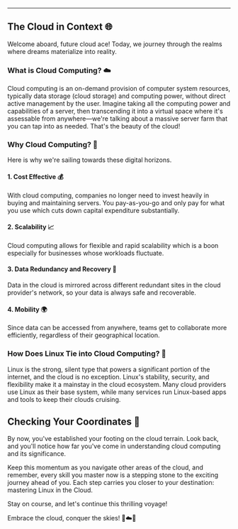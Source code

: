 ---

## The Cloud in Context 🌐

Welcome aboard, future cloud ace! Today, we journey through the realms where dreams materialize into reality. 

### What is Cloud Computing? ☁️

Cloud computing is an on-demand provision of computer system resources, typically data storage (cloud storage) and computing power, without direct active management by the user. Imagine taking all the computing power and capabilities of a server, then transcending it into a virtual space where it's assessable from anywhere—we're talking about a massive server farm that you can tap into as needed. That's the beauty of the cloud!

### Why Cloud Computing? 🚀

Here is why we're sailing towards these digital horizons.

#### 1. Cost Effective 💰

With cloud computing, companies no longer need to invest heavily in buying and maintaining servers. You pay-as-you-go and only pay for what you use which cuts down capital expenditure substantially.

#### 2. Scalability 📈

Cloud computing allows for flexible and rapid scalability which is a boon especially for businesses whose workloads fluctuate. 

#### 3. Data Redundancy and Recovery 🔄

Data in the cloud is mirrored across different redundant sites in the cloud provider's network, so your data is always safe and recoverable.

#### 4. Mobility 🌍

Since data can be accessed from anywhere, teams get to collaborate more efficiently, regardless of their geographical location.

### How Does Linux Tie into Cloud Computing? 🐧

Linux is the strong, silent type that powers a significant portion of the internet, and the cloud is no exception. Linux's stability, security, and flexibility make it a mainstay in the cloud ecosystem. Many cloud providers use Linux as their base system, while many services run Linux-based apps and tools to keep their clouds cruising. 

## Checking Your Coordinates 📍

By now, you've established your footing on the cloud terrain. Look back, and you'll notice how far you've come in understanding cloud computing and its significance. 

Keep this momentum as you navigate other areas of the cloud, and remember, every skill you master now is a stepping stone to the exciting journey ahead of you. Each step carries you closer to your destination: mastering Linux in the Cloud.

Stay on course, and let's continue this thrilling voyage!

Embrace the cloud, conquer the skies! 🐧☁️🚀
